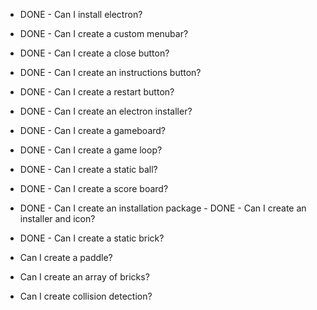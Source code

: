 - DONE - Can I install electron?
- DONE - Can I create a custom menubar?
- DONE - Can I create a close button?
- DONE - Can I create an instructions button?
- DONE - Can I create a restart button?
- DONE - Can I create an electron installer?
- DONE - Can I create a gameboard?
- DONE - Can I create a game loop?
- DONE - Can I create a static ball?
- DONE - Can I create a score board?
- DONE - Can I create an installation package - DONE - Can I create an installer and icon?
- DONE - Can I create a static brick?

- Can I create a paddle?

- Can I create an array of bricks?
- Can I create collision detection?

